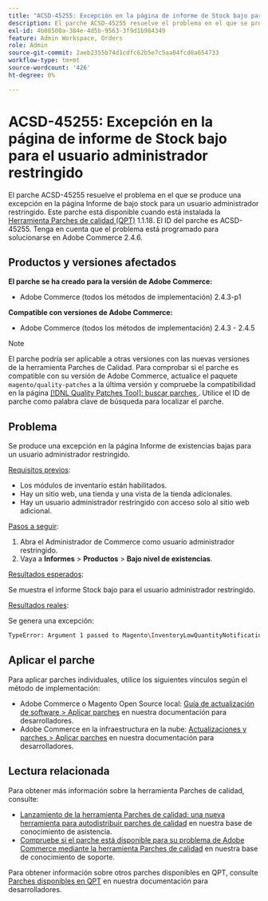 ```yaml
---
title: "ACSD-45255: Excepción en la página de informe de Stock bajo para el usuario administrador restringido"
description: El parche ACSD-45255 resuelve el problema en el que se produce una excepción en la página Informe de bajo stock para un usuario administrador restringido. Este parche está disponible cuando está instalada la [Quality Patches Tool (QPT)](/help/announcements/adobe-commerce-announcements/magento-quality-patches-released-new-tool-to-self-serve-quality-patches.md) 1.1.18. El ID del parche es ACSD-45255. Tenga en cuenta que el problema está programado para solucionarse en Adobe Commerce 2.4.6.
exl-id: 4b08500a-384e-4d5b-9563-3f9d1b984349
feature: Admin Workspace, Orders
role: Admin
source-git-commit: 2aeb2355b74d1cdfc62b5e7c5aa04fcd0a654733
workflow-type: tm+mt
source-wordcount: '426'
ht-degree: 0%

---
```


# ACSD-45255: Excepción en la página de informe de Stock bajo para el usuario administrador restringido

El parche ACSD-45255 resuelve el problema en el que se produce una excepción en la página Informe de bajo stock para un usuario administrador restringido. Este parche está disponible cuando está instalada la [Herramienta Parches de calidad (QPT)](/help/announcements/adobe-commerce-announcements/magento-quality-patches-released-new-tool-to-self-serve-quality-patches.md) 1.1.18. El ID del parche es ACSD-45255. Tenga en cuenta que el problema está programado para solucionarse en Adobe Commerce 2.4.6.

## Productos y versiones afectados

**El parche se ha creado para la versión de Adobe Commerce:**

* Adobe Commerce (todos los métodos de implementación) 2.4.3-p1

**Compatible con versiones de Adobe Commerce:**

* Adobe Commerce (todos los métodos de implementación) 2.4.3 - 2.4.5

>[!NOTE]
>
>El parche podría ser aplicable a otras versiones con las nuevas versiones de la herramienta Parches de Calidad. Para comprobar si el parche es compatible con su versión de Adobe Commerce, actualice el paquete `magento/quality-patches` a la última versión y compruebe la compatibilidad en la página [[!DNL Quality Patches Tool]: buscar parches ](https://experienceleague.adobe.com/tools/commerce-quality-patches/index.html). Utilice el ID de parche como palabra clave de búsqueda para localizar el parche.

## Problema

Se produce una excepción en la página Informe de existencias bajas para un usuario administrador restringido.

<u>Requisitos previos</u>:

* Los módulos de inventario están habilitados.
* Hay un sitio web, una tienda y una vista de la tienda adicionales.
* Hay un usuario administrador restringido con acceso solo al sitio web adicional.

<u>Pasos a seguir</u>:

1. Abra el Administrador de Commerce como usuario administrador restringido.
1. Vaya a **Informes** > **Productos** > **Bajo nivel de existencias**.

<u>Resultados esperados</u>:

Se muestra el informe Stock bajo para el usuario administrador restringido.

<u>Resultados reales</u>:

Se genera una excepción:

```bash
TypeError: Argument 1 passed to Magento\InventoryLowQuantityNotification\Model\ResourceModel\LowQuantityCollection\Interceptor::addStoreFilter() must be of the type int, array given, called in ../app/code/Magento/AdminGws/Plugin/CollectionFilter.php on line 101 and defined in ../generated/code/Magento/InventoryLowQuantityNotification/Model/ResourceModel/LowQuantityCollection/Interceptor.php:20
```

## Aplicar el parche

Para aplicar parches individuales, utilice los siguientes vínculos según el método de implementación:

* Adobe Commerce o Magento Open Source local: [Guía de actualización de software > Aplicar parches](https://experienceleague.adobe.com/en/docs/commerce-operations/tools/quality-patches-tool/usage) en nuestra documentación para desarrolladores.
* Adobe Commerce en la infraestructura en la nube: [Actualizaciones y parches > Aplicar parches](https://experienceleague.adobe.com/en/docs/commerce-cloud-service/user-guide/develop/upgrade/apply-patches) en nuestra documentación para desarrolladores.

## Lectura relacionada

Para obtener más información sobre la herramienta Parches de calidad, consulte:

* [Lanzamiento de la herramienta Parches de calidad: una nueva herramienta para autodistribuir parches de calidad](/help/announcements/adobe-commerce-announcements/magento-quality-patches-released-new-tool-to-self-serve-quality-patches.md) en nuestra base de conocimiento de asistencia.
* [Compruebe si el parche está disponible para su problema de Adobe Commerce mediante la herramienta Parches de calidad](/help/support-tools/patches-available-in-qpt-tool/check-patch-for-magento-issue-with-magento-quality-patches.md) en nuestra base de conocimiento de soporte.

Para obtener información sobre otros parches disponibles en QPT, consulte [Parches disponibles en QPT](https://experienceleague.adobe.com/tools/commerce-quality-patches/index.html) en nuestra documentación para desarrolladores.
